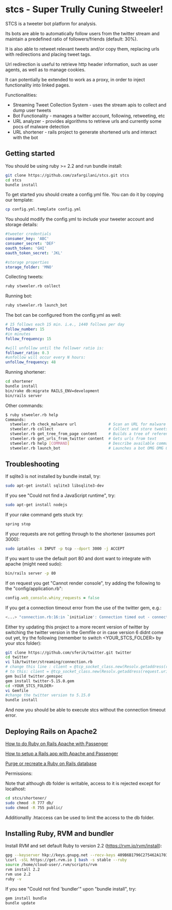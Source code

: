 # stcs - Super Trully Cuning Stweeler!

STCS is a tweeter bot platform for analysis.

Its bots are able to automatically follow users from the twitter stream and maintain a predefined ratio of followers/friends (default: 30%).

It is also able to retweet relevant tweets and/or copy them, replacing urls with redirections and placing tweet tags.

Url redirection is useful to retrieve http header information, such as user agents, as well as to manage cookies.

It can potentially be extended to work as a proxy, in order to inject functionality into linked pages.

Functionalities:
 * Streaming Tweet Collection System - uses the stream apis to collect and dump user tweets
 * Bot Functionality - manages a twitter account, following, retweeting, etc
 * URL analyzer - provides algorithms to retrieve urls and currently some pocs of malware detection
 * URL shortener - rails project to generate shortened urls and interact with the bot

## Getting started

You should be using ruby >= 2.2 and run bundle install: 

``` bash  
git clone https://github.com/zafargilani/stcs.git stcs
cd stcs
bundle install 
``` 

To get started you should create a config.yml file. You can do it by copying our template:

``` bash  
cp config.yml.template config.yml
``` 

You should modify the config.yml to include your tweeter account and storage details:

``` yaml  
#tweeter credentials
consumer_key: 'ABC'
consumer_secret: 'DEF'
oauth_token: 'GHI'
oauth_token_secret: 'JKL'

#storage properties
storage_folder: 'MNO'
``` 

Collecting tweets:
``` bash  
ruby stweeler.rb collect 
``` 

Running bot:
``` bash  
ruby stweeler.rb launch_bot
``` 

The bot can be configured from the config.yml as well:

``` yaml  
# 15 follows each 15 min. i.e., 1440 follows per day
follow_number: 15
#in minutes
follow_frequency: 15

#will unfollow until the follower ratio is: 
follower_ratio: 0.3
#unfollow will occur every N hours:
unfollow_frequency: 48

``` 

Running shortener:
``` bash  
cd shortener
bundle install
bin/rake db:migrate RAILS_ENV=development
bin/rails server
``` 

Other commands:

``` bash  
$ ruby stweeler.rb help
Commands:
  stweeler.rb check_malware url              # Scan an URL for malware
  stweeler.rb collect                        # Collect and store tweets using Twitter Sample
  stweeler.rb get_tree_from_page content     # Builds a tree of referenced URLs from the specified URL
  stweeler.rb get_urls_from_twitter content  # Gets urls from text
  stweeler.rb help [COMMAND]                 # Describe available commands or one specific command
  stweeler.rb launch_bot                     # Launches a bot OMG OMG OMG
``` 

## Troubleshooting

If sqlite3 is not installed by bundle install, try:

``` bash
sudo apt-get install sqlite3 libsqlite3-dev
```

If you see "Could not find a JavaScript runtime", try:

``` bash
sudo apt-get install nodejs
```

If your rake command gets stuck try:

``` bash  
spring stop
``` 

If your requests are not getting through to the shortener (assumes port 3000):

``` bash  
sudo iptables -A INPUT -p tcp --dport 3000 -j ACCEPT
``` 

If you want to use the default port 80 and dont want to integrate with apache (might need sudo):

``` bash
bin/rails server -p 80
```

If on request you get "Cannot render console", try adding the following to the "config/application.rb":

``` ruby  
config.web_console.whiny_requests = false
``` 

If you get a connection timeout error from the use of the twitter gem, e.g.: 

``` bash
<...> "connection.rb:16:in `initialize': Connection timed out - connect(2) for "199.59.148.139" port  (Errno::ETIMEDOUT)"
```

Either try updating this project to a more recent version of twitter by switching the twitter version in the Gemfile or in case version 6 didnt come out yet, try the following (remember to switch <YOUR_STCS_FOLDER> by your stcs folder):

``` bash
git clone https://github.com/sferik/twitter.git twitter
cd twitter
vi lib/twitter/streaming/connection.rb
# change this line : client = @tcp_socket_class.new(Resolv.getaddress(request.uri.host), request.uri.port)
# to this: client = @tcp_socket_class.new(Resolv.getaddress(request.uri.host), 443)
gem build twitter.gemspec
gem install twitter-5.15.0.gem
cd <YOUR_STCS_FOLDER>
vi Gemfile
#change the twitter version to 5.15.0
bundle install
```
And now you should be able to execute stcs without the connection timeout error. 

## Deploying Rails on Apache2

[How to do Ruby on Rails Apache with Passenger](https://nathanhoad.net/how-to-ruby-on-rails-ubuntu-apache-with-passenger)

[How to setup a Rails app with Apache and Passenger](https://www.digitalocean.com/community/tutorials/how-to-setup-a-rails-4-app-with-apache-and-passenger-on-centos-6)

[Purge or recreate a Ruby on Rails database](http://stackoverflow.com/questions/4116067/purge-or-recreate-a-ruby-on-rails-database)

Permissions:

Note that although db folder is writable, access to it is rejected except for localhost:

``` bash
cd stcs/shortener/
sudo chmod -R 777 db/
sudo chmod -R 755 public/
```

Additionallly .htaccess can be used to limit the access to the db folder.

## Installing Ruby, RVM and bundler

Install RVM and set default Ruby to version 2.2 (https://rvm.io/rvm/install):

``` bash
gpg --keyserver hkp://keys.gnupg.net --recv-keys 409B6B1796C275462A1703113804BB82D39DC0E3
\curl -sSL https://get.rvm.io | bash -s stable --ruby
source /home/cloud-user/.rvm/scripts/rvm
rvm install 2.2
rvm use 2.2
ruby -v
```

If you see "Could not find 'bundler'" upon "bundle install", try: 

``` bash
gem install bundle
bundle update
```
